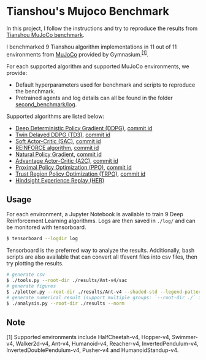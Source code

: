 # Tianshou's Mujoco Benchmark

In this project, I follow the instructions and try to reproduce the results from [Tianshou MuJoCo benchmark](https://github.com/thu-ml/tianshou/tree/master/examples/mujoco).

I benchmarked 9 Tianshou algorithm implementations in 11 out of 11 environments from [MuJoCo](https://gymnasium.farama.org/environments/mujoco/) provided by Gymnasium.<sup>[[1]](#footnote1)</sup>.

For each supported algorithm and supported MuJoCo environments, we provide:
- Default hyperparameters used for benchmark and scripts to reproduce the benchmark.
- Pretrained agents and log details can all be found in the folder [second_benchmark/log](https://github.com/devidduma/mujoco-benchmark/tree/master/second_benchmark/log).

Supported algorithms are listed below:
- [Deep Deterministic Policy Gradient (DDPG)](https://arxiv.org/pdf/1509.02971.pdf), [commit id](https://github.com/thu-ml/tianshou/tree/e605bdea942b408126ef4fbc740359773259c9ec)
- [Twin Delayed DDPG (TD3)](https://arxiv.org/pdf/1802.09477.pdf), [commit id](https://github.com/thu-ml/tianshou/tree/e605bdea942b408126ef4fbc740359773259c9ec)
- [Soft Actor-Critic (SAC)](https://arxiv.org/pdf/1812.05905.pdf), [commit id](https://github.com/thu-ml/tianshou/tree/e605bdea942b408126ef4fbc740359773259c9ec)
- [REINFORCE algorithm](https://papers.nips.cc/paper/1999/file/464d828b85b0bed98e80ade0a5c43b0f-Paper.pdf), [commit id](https://github.com/thu-ml/tianshou/tree/e27b5a26f330de446fe15388bf81c3777f024fb9)
- [Natural Policy Gradient](https://proceedings.neurips.cc/paper/2001/file/4b86abe48d358ecf194c56c69108433e-Paper.pdf), [commit id](https://github.com/thu-ml/tianshou/tree/844d7703c313009c4c364edb4018c91de93439ca)
- [Advantage Actor-Critic (A2C)](https://openai.com/blog/baselines-acktr-a2c/), [commit id](https://github.com/thu-ml/tianshou/tree/1730a9008ad6bb67cac3b21347bed33b532b17bc)
- [Proximal Policy Optimization (PPO)](https://arxiv.org/pdf/1707.06347.pdf), [commit id](https://github.com/thu-ml/tianshou/tree/6426a39796db052bafb7cabe85c764db20a722b0)
- [Trust Region Policy Optimization (TRPO)](https://arxiv.org/pdf/1502.05477.pdf), [commit id](https://github.com/thu-ml/tianshou/tree/5057b5c89e6168220272c9c28a15b758a72efc32)
- [Hindsight Experience Replay (HER)](https://arxiv.org/abs/1707.01495)

## Usage

For each environment, a Jupyter Notebook is available to train 9 Deep Reinforcement Learning algorithms.  Logs are then saved in `./log/` and can be monitored with tensorboard.

```bash
$ tensorboard --logdir log
```

Tensorboard is the preferred way to analyze the results. Additionally, bash scripts are also available that can convert all tfevent files into csv files, then try plotting the results.

```bash
# generate csv
$ ./tools.py --root-dir ./results/Ant-v4/sac
# generate figures
$ ./plotter.py --root-dir ./results/Ant-v4 --shaded-std --legend-pattern "\\w+"
# generate numerical result (support multiple groups: `--root-dir ./` instead of single dir)
$ ./analysis.py --root-dir ./results --norm
```

## Note

<a name="footnote1">[1]</a>  Supported environments include HalfCheetah-v4, Hopper-v4, Swimmer-v4, Walker2d-v4, Ant-v4, Humanoid-v4, Reacher-v4, InvertedPendulum-v4, InvertedDoublePendulum-v4, Pusher-v4 and HumanoidStandup-v4.